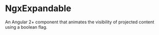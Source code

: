 # NgxExpandable

An Angular 2+ component that animates the visibility of projected content using a boolean flag.

